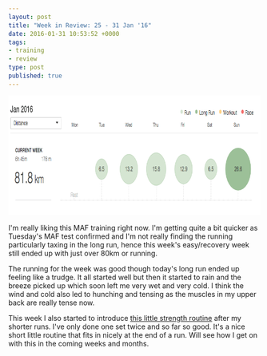 ```yaml
---
layout: post
title: "Week in Review: 25 - 31 Jan '16"
date: 2016-01-31 10:53:52 +0000
tags:
- training
- review
type: post
published: true
---
```


<a href="/assets/week-in-review-25-31Jan16.png"><img alt="Week in Review: 25 - 31 Jan '16" src="/assets/week-in-review-25-31Jan16.png" width="840" height="240" class="center" /></a>

I'm really liking this MAF training right now.  I'm getting quite a bit quicker as Tuesday's MAF test confirmed and I'm not really finding the running particularly taxing in the long run, hence this week's easy/recovery week still ended up with just over 80km or running.

The running for the week was good though today's long run ended up feeling like a trudge.  It all started well but then it started to rain and the breeze picked up which soon left me very wet and very cold. I think the wind and cold also led to hunching and tensing as the muscles in my upper back are really tense now.

This week I also started to introduce [this little strength routine](http://www.rockcreekrunner.com/2016/01/14/strength-routine-for-runners/) after my shorter runs.  I've only done one set twice and so far so good.  It's a nice short little routine that fits in nicely at the end of a run.  Will see how I get on with this in the coming weeks and months.

